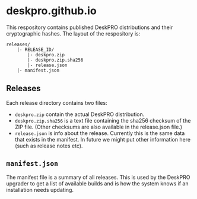 deskpro.github.io
=================

This respository contains published DeskPRO distributions and their cryptographic hashes. The layout of the respository is:

	releases/
		|- RELEASE_ID/
			|- deskpro.zip
			|- deskpro.zip.sha256
			|- release.json
		|- manifest.json

## Releases

Each release directory contains two files:

* `deskpro.zip` contain the actual DeskPRO distribution.
* `deskpro.zip.sha256` is a text file containing the sha256 checksum of the ZIP file. (Other checksums are also available in the release.json file.)
* `release.json` is info about the release. Currently this is the same data that exists in the manifest. In future we might put other information here (such as release notes etc).

## `manifest.json`

The manifest file is a summary of all releases. This is used by the DeskPRO upgrader to get a list of available builds and is how the system knows if an installation needs updating.